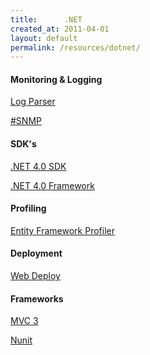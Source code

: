 ```yaml
---
title:      .NET
created_at: 2011-04-01
layout: default
permalink: /resources/dotnet/
---
```


#### Monitoring & Logging

[Log Parser](http://www.microsoft.com/downloads/en/details.aspx?FamilyID=890cd06b-abf8-4c25-91b2-f8d975cf8c07&displaylang=en)

[#SNMP](http://sharpsnmplib.codeplex.com/releases/46604/download/166557)

#### SDK's

[.NET 4.0 SDK](http://www.microsoft.com/downloads/en/details.aspx?familyid=35AEDA01-421D-4BA5-B44B-543DC8C33A20&displaylang=en)

[.NET 4.0 Framework](http://www.microsoft.com/downloads/en/details.aspx?FamilyID=0A391ABD-25C1-4FC0-919F-B21F31AB88B7)

#### Profiling

[Entity Framework Profiler](http://efprof.com/)

#### Deployment

[Web
Deploy](http://technet.microsoft.com/en-us/library/dd569059(WS.10).aspx)

#### Frameworks

[MVC 3](http://www.microsoft.com/web/gallery/install.aspx?appid=MVC3)

[Nunit](http://www.nunit.org/index.php?p=download)
